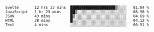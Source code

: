 <!--START_SECTION:waka-->
```text
Svelte       12 hrs 35 mins  ████████████████████▒░░░░   81.04 % 
JavaScript   1 hr 23 mins    ██▒░░░░░░░░░░░░░░░░░░░░░░   08.98 % 
JSON         43 mins         █▒░░░░░░░░░░░░░░░░░░░░░░░   04.69 % 
HTML         38 mins         █░░░░░░░░░░░░░░░░░░░░░░░░   04.12 % 
Text         4 mins          ░░░░░░░░░░░░░░░░░░░░░░░░░   00.51 % 
```
<!--END_SECTION:waka-->
